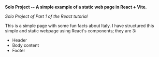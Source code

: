 **Solo Project -- A simple example of a static web page in React + Vite.**

*Solo Project of Part 1 of the React tutorial*

This is a simple page with some fun facts about Italy. 
I have structured this simple and static webpage using React's components; they are 3:
- Header
- Body content
- Footer 
